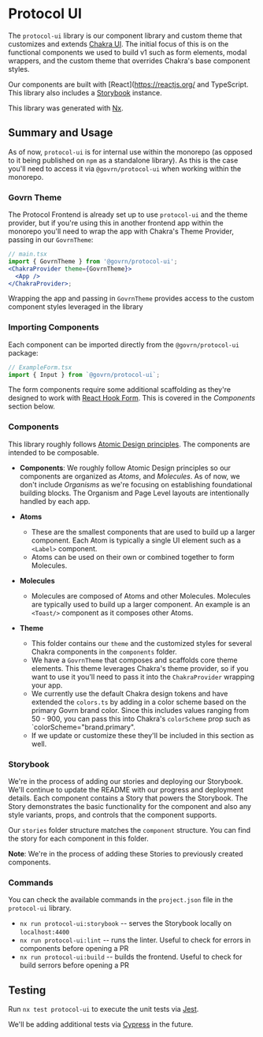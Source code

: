 # Protocol UI

The `protocol-ui` library is our component library and custom theme that customizes and extends [Chakra UI](https://chakra-ui.com/). The initial focus of this is on the functional components we used to build v1 such as form elements, modal wrappers, and the custom theme that overrides Chakra's base component styles.

Our components are built with [React](https://reactjs.org/ and TypeScript. This library also includes a [Storybook](https://storybook.js.org/) instance.

This library was generated with [Nx](https://nx.dev).

## Summary and Usage

As of now, `protocol-ui` is for internal use within the monorepo (as opposed to it being published on `npm` as a standalone library). As this is the case you'll need to access it via `@govrn/protocol-ui` when working within the monorepo.

### Govrn Theme

The Protocol Frontend is already set up to use `protocol-ui` and the theme provider, but if you're using this in another frontend app within the monorepo you'll need to wrap the app with Chakra's Theme Provider, passing in our `GovrnTheme`:

```jsx
// main.tsx
import { GovrnTheme } from '@govrn/protocol-ui';
<ChakraProvider theme={GovrnTheme}>
  <App />
</ChakraProvider>;
```

Wrapping the app and passing in `GovrnTheme` provides access to the custom component styles leveraged in the library

### Importing Components

Each component can be imported directly from the `@govrn/protocol-ui` package:

```jsx
// ExampleForm.tsx
import { Input } from `@govrn/protocol-ui`;
```

The form components require some additional scaffolding as they're designed to work with [React Hook Form](https://react-hook-form.com/). This is covered in the _Components_ section below.

### Components

This library roughly follows [Atomic Design principles](https://bradfrost.com/blog/post/atomic-web-design/). The components are intended to be composable.

- **Components**: We roughly follow Atomic Design principles so our components are organized as _Atoms_, and _Molecules_. As of now, we don't include _Organisms_ as we're focusing on establishing foundational building blocks. The Organism and Page Level layouts are intentionally handled by each app.

- **Atoms**

  - These are the smallest components that are used to build up a larger component. Each Atom is typically a single UI element such as a `<Label>` component.
  - Atoms can be used on their own or combined together to form Molecules.

- **Molecules**

  - Molecules are composed of Atoms and other Molecules. Molecules are typically used to build up a larger component. An example is an `<Toast/>` component as it composes other Atoms.

- **Theme**

  - This folder contains our `theme` and the customized styles for several Chakra components in the `components` folder.
  - We have a `GovrnTheme` that composes and scaffolds core theme elements. This theme leverages Chakra's theme provider, so if you want to use it you'll need to pass it into the `ChakraProvider` wrapping your app.
  - We currently use the default Chakra design tokens and have extended the `colors.ts` by adding in a color scheme based on the primary Govrn brand color. Since this includes values ranging from 50 - 900, you can pass this into Chakra's `colorScheme` prop such as `colorScheme="brand.primary".
  - If we update or customize these they'll be included in this section as well.

### Storybook

We're in the process of adding our stories and deploying our Storybook. We'll continue to update the README with our progress and deployment details. Each component contains a Story that powers the Storybook. The Story demonstrates the basic functionality for the component and also any style variants, props, and controls that the component supports.

Our `stories` folder structure matches the `component` structure. You can find the story for each component in this folder.

**Note**: We're in the process of adding these Stories to previously created components.

### Commands

You can check the available commands in the `project.json` file in the `protocol-ui` library.

- `nx run protocol-ui:storybook` -- serves the Storybook locally on `localhost:4400`
- `nx run protocol-ui:lint` -- runs the linter. Useful to check for errors in components before opening a PR
- `nx run protocol-ui:build` -- builds the frontend. Useful to check for build serrors before opening a PR

## Testing

Run `nx test protocol-ui` to execute the unit tests via [Jest](https://jestjs.io).

We'll be adding additional tests via [Cypress](https://www.cypress.io/) in the future.
